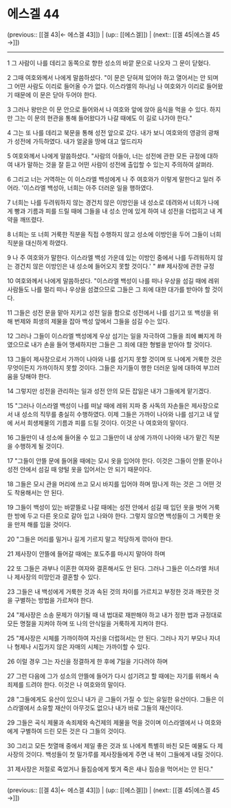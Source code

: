 # 에스겔 44

(previous:: [[겔 43|← 에스겔 43]]) | (up:: [[에스겔]]) | (next:: [[겔 45|에스겔 45 →]])

***




1 
그 사람이 나를 데리고 동쪽으로 향한 성소의 바깥 문으로 나오자 그 문이 닫혔다. 



2 
그때 여호와께서 나에게 말씀하셨다. "이 문은 닫혀져 있어야 하고 열어서는 안 되며 그 어떤 사람도 이리로 들어올 수가 없다. 이스라엘의 하나님 나 여호와가 이리로 들어왔기 때문에 이 문은 닫아 두어야 한다. 



3 
그러나 왕만은 이 문 안으로 들어와서 나 여호와 앞에 앉아 음식을 먹을 수 있다. 하지만 그는 이 문의 현관을 통해 들어왔다가 나갈 때에도 이 길로 나가야 한다." 



4 
그는 또 나를 데리고 북문을 통해 성전 앞으로 갔다. 내가 보니 여호와의 영광의 광채가 성전에 가득하였다. 내가 얼굴을 땅에 대고 엎드리자 



5 
여호와께서 나에게 말씀하셨다. "사람의 아들아, 너는 성전에 관한 모든 규정에 대하여 내가 말하는 것을 잘 듣고 어떤 사람이 성전에 출입할 수 있는지 주의하여 살펴라. 



6 
그리고 너는 거역하는 이 이스라엘 백성에게 나 주 여호와가 이렇게 말한다고 일러 주어라. '이스라엘 백성아, 너희는 아주 더러운 일을 행하였다. 



7 
너희는 나를 두려워하지 않는 경건치 않은 이방인을 내 성소로 데려와서 너희가 나에게 빵과 기름과 피를 드릴 때에 그들을 내 성소 안에 있게 하여 내 성전을 더럽히고 내 계약을 깨뜨렸다. 



8 
너희는 또 너희 거룩한 직분을 직접 수행하지 않고 성소에 이방인을 두어 그들이 너희 직분을 대신하게 하였다. 



9 
나 주 여호와가 말한다. 이스라엘 백성 가운데 있는 이방인 중에서 나를 두려워하지 않는 경건치 않은 이방인은 내 성소에 들어오지 못할 것이다.' " ## 제사장에 관한 규정 



10 
여호와께서 나에게 말씀하셨다. "이스라엘 백성이 나를 떠나 우상을 섬길 때에 레위 사람들도 나를 멀리 떠나 우상을 섬겼으므로 그들은 그 죄에 대한 대가를 받아야 할 것이다. 



11 
그들은 성전 문을 맡아 지키고 성전 일을 함으로 성전에서 나를 섬기고 또 백성을 위해 번제와 희생의 제물을 잡아 백성 앞에서 그들을 섬길 수는 있다. 



12 
그러나 그들이 이스라엘 백성에게 우상 섬기는 일을 자극하여 그들을 죄에 빠지게 하였으므로 내가 손을 들어 맹세하지만 그들은 그 죄에 대한 형벌을 받아야 할 것이다. 



13 
그들이 제사장으로서 가까이 나아와 나를 섬기지 못할 것이며 또 나에게 거룩한 것은 무엇이든지 가까이하지 못할 것이다. 그들은 자기들이 행한 더러운 일에 대하여 부끄러움을 당해야 한다. 



14 
그렇지만 성전을 관리하는 일과 성전 안의 모든 잡일은 내가 그들에게 맡기겠다. 



15 
"그러나 이스라엘 백성이 나를 떠날 때에 레위 지파 중 사독의 자손들은 제사장으로서 내 성소의 직무를 충실히 수행하였다. 이제 그들은 가까이 나아와 나를 섬기고 내 앞에 서서 희생제물의 기름과 피를 드릴 것이다. 이것은 나 여호와의 말이다. 



16 
그들만이 내 성소에 들어올 수 있고 그들만이 내 상에 가까이 나아와 내가 맡긴 직분을 수행하게 될 것이다. 



17 
"그들이 안뜰 문에 들어올 때에는 모시 옷을 입어야 한다. 이것은 그들이 안뜰 문이나 성전 안에서 섬길 때 양털 옷을 입어서는 안 되기 때문이다. 



18 
그들은 모시 관을 머리에 쓰고 모시 바지를 입어야 하며 땀나게 하는 것은 그 어떤 것도 착용해서는 안 된다. 



19 
그들이 백성이 있는 바깥뜰로 나갈 때에는 성전 안에서 섬길 때 입던 옷을 벗어 거룩한 방에 두고 다른 옷으로 갈아 입고 나와야 한다. 그렇지 않으면 백성들이 그 거룩한 옷을 만져 해를 입을 것이다. 



20 
"그들은 머리를 밀거나 길게 기르지 말고 적당하게 깎아야 한다. 



21 
제사장이 안뜰에 들어갈 때에는 포도주를 마시지 말아야 하며 



22 
또 그들은 과부나 이혼한 여자와 결혼해서도 안 된다. 그러나 그들은 이스라엘 처녀나 제사장의 미망인과 결혼할 수 있다. 



23 
그들은 내 백성에게 거룩한 것과 속된 것의 차이를 가르치고 부정한 것과 깨끗한 것을 구별하는 방법을 가르쳐야 한다. 



24 
"제사장은 소송 문제가 야기될 때 내 법대로 재판해야 하고 내가 정한 법과 규정대로 모든 명절을 지켜야 하며 또 나의 안식일을 거룩하게 지켜야 한다. 



25 
"제사장은 시체를 가까이하여 자신을 더럽혀서는 안 된다. 그러나 자기 부모나 자녀나 형제나 시집가지 않은 자매의 시체는 가까이할 수 있다. 



26 
이럴 경우 그는 자신을 정결하게 한 후에 7일을 기다려야 하며 



27 
그런 다음에 그가 성소의 안뜰에 들어가 다시 섬기려고 할 때에는 자기를 위해서 속죄제를 드려야 한다. 이것은 나 여호와의 말이다. 



28 
"그들에게도 유산이 있으니 내가 곧 그들이 가질 수 있는 유일한 유산이다. 그들은 이스라엘에서 소유할 재산이 아무것도 없으나 내가 바로 그들의 재산이다. 



29 
그들은 곡식 제물과 속죄제와 속건제의 제물을 먹을 것이며 이스라엘에서 나 여호와에게 구별하여 드린 모든 것은 다 그들의 것이다. 



30 
그리고 모든 첫열매 중에서 제일 좋은 것과 또 나에게 특별히 바친 모든 예물도 다 제사장의 것이다. 백성들이 첫 밀가루를 제사장들에게 주면 내 복이 그들에게 내릴 것이다. 



31 
제사장은 저절로 죽었거나 들짐승에게 찢겨 죽은 새나 짐승을 먹어서는 안 된다."

***

(previous:: [[겔 43|← 에스겔 43]]) | (up:: [[에스겔]]) | (next:: [[겔 45|에스겔 45 →]])
